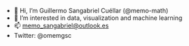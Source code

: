 - 👋 Hi, I’m Guillermo Sangabriel Cuéllar (@memo-math)
- 👀 I’m interested in data, visualization and machine learning
- 📫 memo_sangabriel@outlook.es
- Twitter: @omemgsc

<!---
memo-math/memo-math is a ✨ special ✨ repository because its `README.md` (this file) appears on your GitHub profile.
You can click the Preview link to take a look at your changes.
--->
